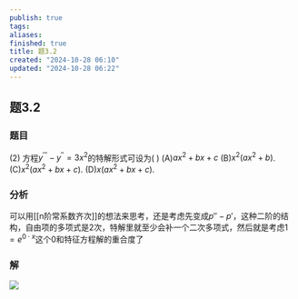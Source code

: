 ```yaml
---
publish: true
tags: 
aliases: 
finished: true
title: 题3.2
created: "2024-10-28 06:10"
updated: "2024-10-28 06:22"
---
```

## 题3.2
### 题目
(2) 方程${y}^{\prime \prime \prime } - {y}^{\prime \prime } = 3{x}^{2}$的特解形式可设为( )
(A)$a{x}^{2} + {bx} + c$
(B)${x}^{2}( {a{x}^{2} + b})$. 
(C)${x}^{2}( {a{x}^{2} + {bx} + c})$. 
(D)$x( {a{x}^{2} + {bx} + c})$.
### 分析
可以用[[n阶常系数齐次]]的想法来思考，还是考虑先变成$p''-p'$，这种二阶的结构，自由项的多项式是2次，特解里就至少会补一个二次多项式，然后就是考虑$1=e^{ 0\cdot x }$这个0和特征方程解的重合度了
### 解
![](https://img.hwenyi.tech/202410281621550.webp)
